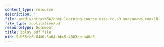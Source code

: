 ```yaml
---
content_type: resource
description: ''
file: /media/https%3A/open-learning-course-data-rc.s3.amazonaws.com/18-s096-topics-in-mathematics-with-applications-in-finance-fall-2013/9ab55fc664665a04bbc54003eaca40a5_l1kLCrxL9Hk.pdf
file_type: application/pdf
resourcetype: Document
title: 3play pdf file
uid: 9ab55fc6-6466-5a04-bbc5-4003eaca40a5
---
```


